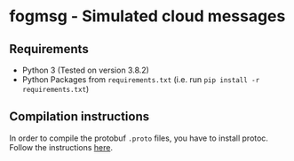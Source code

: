 # fogmsg - Simulated cloud messages

## Requirements

- Python 3 (Tested on version 3.8.2)
- Python Packages from `requirements.txt` (i.e. run `pip install -r requirements.txt`)

## Compilation instructions

In order to compile the protobuf `.proto` files, you have to install protoc. Follow the instructions [here](http://google.github.io/proto-lens/installing-protoc.html).
